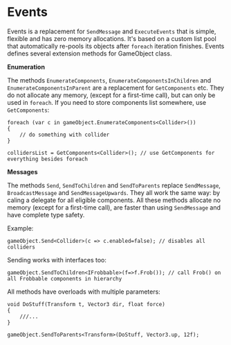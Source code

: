 Events
===

Events is a replacement for `SendMessage` and `ExecuteEvents` that is simple, flexible and has zero memory allocations. It's based on a custom list pool that automatically re-pools 
its objects after `foreach` iteration finishes.
Events defines several extension methods for GameObject class.

**Enumeration**

The methods `EnumerateComponents`, `EnumerateComponentsInChildren` and `EnumerateComponentsInParent` are a replacement for `GetComponents` etc. They do not allocate any memory, (except for a first-time call), but can only be used in `foreach`. If you need to store components list somewhere, use `GetComponents`:

    foreach (var c in gameObject.EnumerateComponents<Collider>())
    {
        // do something with collider
    }

    collidersList = GetComponents<Collider>(); // use GetComponents for everything besides foreach

**Messages**

The methods `Send`, `SendToChildren` and `SendToParents` replace `SendMessage`, `BroadcastMessage` and `SendMessageUpwards`. They all work the same way: by caling a delegate for all eligible components. All these methods allocate no memory (except for a first-time call), are faster than using `SendMessage` and have complete type safety.

Example:

    gameObject.Send<Collider>(c => c.enabled=false); // disables all colliders

Sending works with interfaces too:

    gameObject.SendToChildren<IFrobbable>(f=>f.Frob()); // call Frob() on all Frobbable components in hierarchy

All methods have overloads with multiple parameters:

    void DoStuff(Transform t, Vector3 dir, float force)
    {
    	///...
    }

    gameObject.SendToParents<Transform>(DoStuff, Vector3.up, 12f);